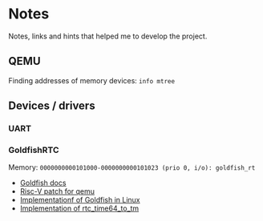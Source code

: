 # Notes

Notes, links and hints that helped me to develop the project.


## QEMU

Finding addresses of memory devices: `info mtree`

## Devices / drivers

### UART

### GoldfishRTC

Memory:
`0000000000101000-0000000000101023 (prio 0, i/o): goldfish_rt`

- [Goldfish docs](https://android.googlesource.com/platform/external/qemu/+/master/docs/GOLDFISH-VIRTUAL-HARDWARE.TXT)
- [Risc-V patch for qemu](https://lists.sr.ht/~philmd/qemu/patches/8697)
- [Implementationf of Goldfish in
Linux](https://github.com/torvalds/linux/blob/master/drivers/rtc/rtc-goldfish.c#L110)
- [Implementation of rtc_time64_to_tm](https://elixir.bootlin.com/linux/v6.12.6/source/drivers/rtc/lib.c#L142)
